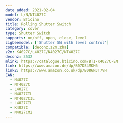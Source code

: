 ```yaml
---
date_added: 2021-02-04
model: L/N/NT4027C
vendor: BTicino
title: Rolling Shutter Switch
category: cover
type: Shutter Switch
supports: on/off, open, close, level
zigbeemodel: ['Shutter SW with level control']
compatible: [deconz,z2m,zha]
z2m: K4027C/L4027C/N4027C/NT4027C
deconz: 3532
mlink: https://catalogue.bticino.com/BTI-K4027C-EN
link: https://www.amazon.de/dp/B07DS4MKH6
link2: https://www.amazon.co.uk/dp/B086NJT7VH
EAN:
  - N4027C 
  - NT4027C 
  - L4027C
  - N4027CIL 
  - NT4027CIL 
  - L4027CIL
  - K4027C
  - N4027CM2
---
```

